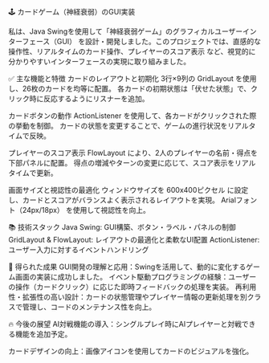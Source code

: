 🕹️ カードゲーム（神経衰弱）のGUI実装

私は、Java Swingを使用して「神経衰弱ゲーム」のグラフィカルユーザーインターフェース（GUI） を設計・開発しました。このプロジェクトでは、直感的な操作性、リアルタイムのカード操作、プレイヤーのスコア表示 など、視覚的に分かりやすいインターフェースの実現に取り組みました。

✅ 主な機能と特徴
カードのレイアウトと初期化
3行×9列の GridLayout を使用し、26枚のカードを均等に配置。
各カードの初期状態は「伏せた状態」で、クリック時に反応するようにリスナーを追加。

カードボタンの動作
ActionListener を使用して、各カードがクリックされた際の挙動を制御。
カードの状態を変更することで、ゲームの進行状況をリアルタイムで反映。

プレイヤーのスコア表示
FlowLayout により、2人のプレイヤーの名前・得点を下部パネルに配置。
得点の増減やターンの変更に応じて、スコア表示をリアルタイムで更新。

画面サイズと視認性の最適化
ウィンドウサイズを 600x400ピクセル に設定し、カードとスコアがバランスよく表示されるレイアウトを実現。
Arialフォント（24px/18px） を使用して視認性を向上。

📚 技術スタック
Java Swing: GUI構築、ボタン・ラベル・パネルの制御
GridLayout & FlowLayout: レイアウトの最適化と柔軟なUI配置
ActionListener: ユーザー入力に対するイベントハンドリング

🎯 得られた成果
GUI開発の理解と応用：Swingを活用して、動的に変化するゲーム画面の実装に成功しました。
イベント駆動プログラミングの経験：ユーザーの操作（カードクリック）に応じた即時フィードバックの処理を実装。
再利用性・拡張性の高い設計：カードの状態管理やプレイヤー情報の更新処理を別クラスで管理し、コードのメンテナンス性を向上。

🔥 今後の展望
AI対戦機能の導入：シングルプレイ時にAIプレイヤーと対戦できる機能を追加予定。

カードデザインの向上：画像アイコンを使用してカードのビジュアルを強化。
